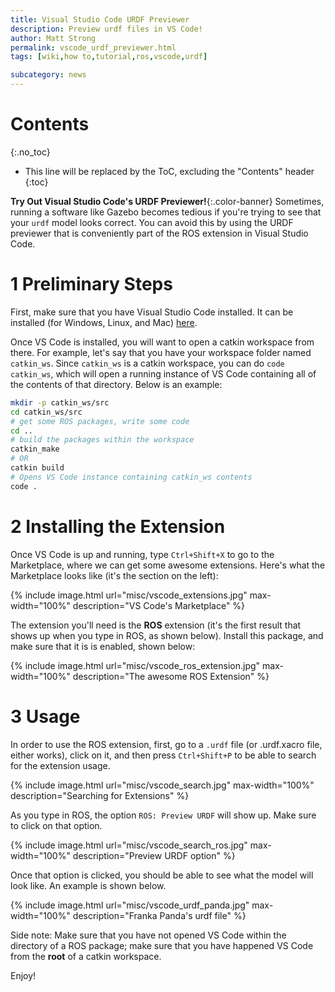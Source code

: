 ```yaml
---
title: Visual Studio Code URDF Previewer
description: Preview urdf files in VS Code!
author: Matt Strong
permalink: vscode_urdf_previewer.html
tags: [wiki,how to,tutorial,ros,vscode,urdf]

subcategory: news
---
```


# Contents
{:.no_toc}

* This line will be replaced by the ToC, excluding the "Contents" header
{:toc}

**Try Out Visual Studio Code's URDF Previewer!**{:.color-banner}
Sometimes, running a software like Gazebo becomes tedious if you're trying to see that your `urdf` model looks correct. You can avoid this by using the URDF previewer that is conveniently part of the ROS extension in Visual Studio Code.

# 1 Preliminary Steps

First, make sure that you have Visual Studio Code installed. It can be installed (for Windows, Linux, and Mac) [here](https://code.visualstudio.com/download).

Once VS Code is installed, you will want to open a catkin workspace from there. For example, let's say that you have your workspace folder named `catkin_ws`. Since `catkin_ws` is a catkin workspace, you can do `code catkin_ws`, which will open a running instance of VS Code containing all of the contents of that directory. Below is an example:

~~~bash
mkdir -p catkin_ws/src
cd catkin_ws/src
# get some ROS packages, write some code
cd ..
# build the packages within the workspace
catkin_make
# OR
catkin build
# Opens VS Code instance containing catkin_ws contents
code .

~~~

# 2 Installing the Extension

Once VS Code is up and running, type `Ctrl+Shift+X` to go to the Marketplace, where we can get some awesome extensions. Here's what the Marketplace looks like (it's the section on the left):

{% include image.html url="misc/vscode_extensions.jpg" max-width="100%" description="VS Code's Marketplace" %}

The extension you'll need is the **ROS** extension (it's the first result that shows up when you type in ROS, as shown below). Install this package, and make sure that it is is enabled, shown below:

{% include image.html url="misc/vscode_ros_extension.jpg" max-width="100%" description="The awesome ROS Extension" %}

# 3 Usage

In order to use the ROS extension, first, go to a `.urdf` file (or .urdf.xacro file, either works), click on it, and then press `Ctrl+Shift+P` to be able to search for the extension usage.

{% include image.html url="misc/vscode_search.jpg" max-width="100%" description="Searching for Extensions" %}

As you type in ROS, the option `ROS: Preview URDF` will show up. Make sure to click on that option.

{% include image.html url="misc/vscode_search_ros.jpg" max-width="100%" description="Preview URDF option" %}

Once that option is clicked, you should be able to see what the model will look like. An example is shown below.

{% include image.html url="misc/vscode_urdf_panda.jpg" max-width="100%" description="Franka Panda's urdf file" %}

Side note: Make sure that you have not opened VS Code within the directory of a ROS package; make sure that you have happened VS Code from the **root** of a catkin workspace.

Enjoy!
